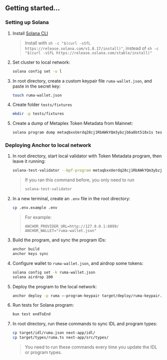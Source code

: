 ## Getting started...

### Setting up Solana

1. Install [Solana CLI](https://solana.com/docs/intro/installation)

   > Install with `sh -c "$(curl -sSfL https://release.solana.com/v1.8.17/install)"`, instead of `sh -c "$(curl -sSfL https://release.solana.com/stable/install)"`

2. Set cluster to local network:

   ```bash
   solana config set -u l
   ```

3. In root directory, create a custom keypair file `ruma-wallet.json`, and paste in the secret key:

   ```bash
   touch ruma-wallet.json
   ```

4. Create folder `tests/fixtures`

   ```bash
   mkdir -p tests/fixtures
   ```

5. Create a dump of Metaplex Token Metadata from Mainnet:

   ```bash
   solana program dump metaqbxxUerdq28cj1RbAWkYQm3ybzjb6a8bt518x1s tests/fixtures/mpl_token_metadata.so -u m
   ```

### Deploying Anchor to local network

1. In root directory, start local validator with Token Metadata program, then leave it running:

   ```bash
   solana-test-validator --bpf-program metaqbxxUerdq28cj1RbAWkYQm3ybzjb6a8bt518x1s tests/fixtures/mpl_token_metadata.so -r
   ```

   > If you ran this command before, you only need to run
   >
   > ```bash
   > solana-test-validator
   > ```

2. In a new terminal, create an `.env` file in the root directory:

   ```bash
   cp .env.example .env
   ```

   > For example:
   >
   > ```env
   > ANCHOR_PROVIDER_URL=http://127.0.0.1:8899/
   > ANCHOR_WALLET="ruma-wallet.json"
   > ```

3. Build the program, and sync the program IDs:

   ```bash
   anchor build
   anchor keys sync
   ```

4. Configure wallet to `ruma-wallet.json`, and airdrop some tokens:

   ```bash
   solana config set -k ruma-wallet.json
   solana airdrop 100
   ```

5. Deploy the program to the local network:

   ```bash
   anchor deploy -p ruma –-program-keypair target/deploy/ruma-keypair.json
   ```

6. Run tests for Solana program:

   ```bash
   bun test endToEnd
   ```

7. In root directory, run these commands to sync IDL and program types:

   ```bash
   cp target/idl/ruma.json next-app/idl/
   cp target/types/ruma.ts next-app/src/types/
   ```

   > You need to run these commands every time you update the IDL or program types.
